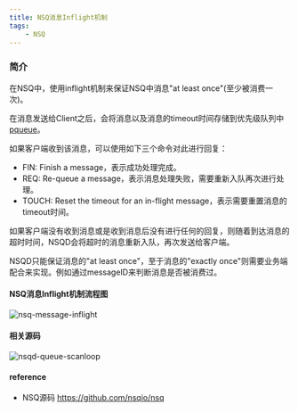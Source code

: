 ```yaml
---
title: NSQ消息Inflight机制
tags:
    - NSQ
---
```


### 简介

在NSQ中，使用inflight机制来保证NSQ中消息"at least once"(至少被消费一次)。

在消息发送给Client之后，会将消息以及消息的timeout时间存储到优先级队列中[pqueue](https://swanspouse.github.io/2018/11/29/nsq-pqueue/)。

如果客户端收到该消息，可以使用如下三个命令对此进行回复：
* FIN:   Finish a message，表示成功处理完成。
* REQ:   Re-queue a message，表示消息处理失败，需要重新入队再次进行处理。
* TOUCH: Reset the timeout for an in-flight message，表示需要重置消息的timeout时间。

如果客户端没有收到消息或是收到消息后没有进行任何的回复，则随着到达消息的超时时间，NSQD会将超时的消息重新入队，再次发送给客户端。

NSQD只能保证消息的"at least once"，至于消息的"exactly once"则需要业务端配合来实现。例如通过messageID来判断消息是否被消费过。

#### NSQ消息Inflight机制流程图

![nsq-message-inflight](https://s1.ax1x.com/2018/12/03/FK5p8A.png)

#### 相关源码

![nsqd-queue-scanloop](https://s1.ax1x.com/2018/12/03/FKIEsx.png)


#### reference

* NSQ源码 https://github.com/nsqio/nsq
